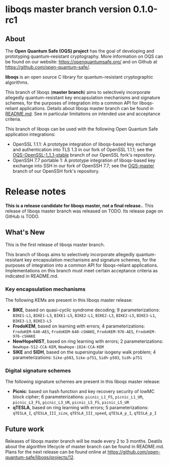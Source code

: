 liboqs master branch version 0.1.0-rc1
======================================

About
-----

The **Open Quantum Safe (OQS) project** has the goal of developing and prototyping quantum-resistant cryptography.  More information on OQS can be found on our website: https://openquantumsafe.org/ and on Github at https://github.com/open-quantum-safe/.  

**liboqs** is an open source C library for quantum-resistant cryptographic algorithms.  

This branch of liboqs (**master branch**) aims to selectively incorporate allegedly quantum-resistant key encapsulation mechanisms and signature schemes, for the purposes of integration into a common API for liboqs-reliant applications.  Details about liboqs master branch can be found in [README.md](https://github.com/open-quantum-safe/liboqs/blob/master/README.md).  See in particular limitations on intended use and acceptance criteria.

This branch of liboqs can be used with the following Open Quantum Safe application integrations:

- OpenSSL 1.1.1: A prototype integration of liboqs-based key exchange and authentication into TLS 1.3 in our fork of OpenSSL 1.1.1; see the [OQS-OpenSSL-1\_1\_1-stable](https://github.com/open-quantum-safe/openssl/tree/OQS-OpenSSL_1_1_1-stable) branch of our OpenSSL fork's repository.
- OpenSSH 7.7 portable 1: A prototype integration of liboqs-based key exchange into SSH in our fork of OpenSSH 7.7; see the [OQS-master](https://github.com/open-quantum-safe/openssh-portable/tree/OQS-master) branch of our OpenSSH fork's repository.

Release notes
=============

**This is a release candidate for liboqs master, not a final release.**. This release of liboqs master branch was released on TODO.  Its release page on GitHub is TODO.

What's New
----------

This is the first release of liboqs master branch.

This branch of liboqs aims to selectively incorporate allegedly quantum-resistant key encapsulation mechanisms and signature schemes, for the purposes of integration into a common API for liboqs-reliant applications.  Implementations on this branch must meet certain acceptance criteria as indicated in README.md.

### Key encapsulation mechanisms

The following KEMs are present in this liboqs master release:

- **BIKE**, based on quasi-cyclic syndrome decoding; 9 parameterizations: `BIKE1-L1`, `BIKE1-L3`, `BIKE1-L5`, `BIKE2-L1`, `BIKE2-L3`, `BIKE2-L5`, `BIKE3-L1`, `BIKE3-L3`, `BIKE3-L5`
- **FrodoKEM**, based on learning with errors; 4 parameterizations: `FrodoKEM-640-AES`, `FrodoKEM-640-cSHAKE`, `FrodoKEM-976-AES`, `FrodoKEM-976-cSHAKE`
- **NewHopeNIST**, based on ring learning with errors; 2 parameterizations: `NewHope-512-CCA-KEM`, `NewHope-1024-CCA-KEM`
- **SIKE** and **SIDH**, based on the supersingular isogeny walk problem; 4 parameterizations: `Sike-p503`, `Sike-p751`, `Sidh-p503`, `Sidh-p751`

### Digital signature schemes

The following signature schemes are present in this liboqs master release:

- **Picnic**: based on hash function and key recovery security of lowMC block cipher; 6 parameterizations: `picnic_L1_FS`, `picnic_L1_UR`, `picnic_L3_FS`, `picnic_L3_UR`, `picnic_L5_FS`, `picnic_L5_UR`
- **qTESLA**, based on ring learning with errors; 5 parameterizations: `qTESLA_I`, `qTESLA_III_size`, `qTESLA_III_speed`, `qTESLA_p_I`, `qTESLA_p_I`

Future work
-----------

Releases of liboqs master branch will be made every 2 to 3 months.  Deatils about the algorithm lifecycle of master branch can be found in README.md.  Plans for the next release can be found online at https://github.com/open-quantum-safe/liboqs/projects/12.

